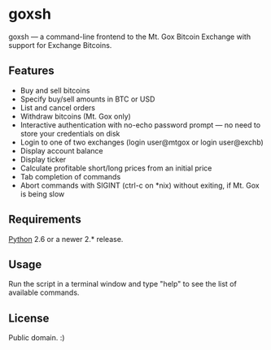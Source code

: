# goxsh

goxsh — a command-line frontend to the Mt. Gox Bitcoin Exchange with support for Exchange Bitcoins.

## Features

- Buy and sell bitcoins
- Specify buy/sell amounts in BTC or USD
- List and cancel orders
- Withdraw bitcoins (Mt. Gox only)
- Interactive authentication with no-echo password prompt — no need to store your credentials on disk
- Login to one of two exchanges (login user@mtgox or login user@exchb)
- Display account balance
- Display ticker
- Calculate profitable short/long prices from an initial price
- Tab completion of commands
- Abort commands with SIGINT (ctrl-c on *nix) without exiting, if Mt. Gox is being slow

## Requirements

[Python](http://python.org/) 2.6 or a newer 2.* release.

## Usage

Run the script in a terminal window and type "help" to see the list of available commands.

## License

Public domain. :)